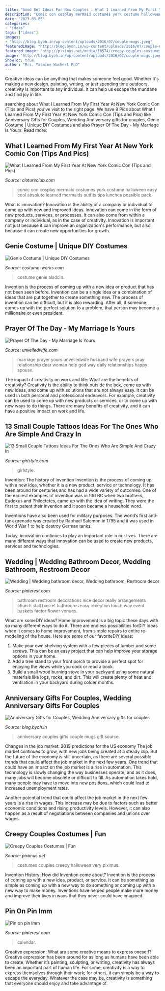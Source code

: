 ```yaml
---
title: "Good Bet Ideas For New Couples : What I Learned From My First Year At New York Comic Con (tips And Pics)"
description: "Comic con cosplay mermaid costumes york costume halloween easy cool absolute learned mermaids outfits tips lunches possible pack"
date: "2023-03-05"
categories:
- "ideas"
tags: ["ideas"]
images:
- "http://blog.byoh.in/wp-content/uploads/2016/07/couple-mugs.jpeg"
featuredImage: "http://blog.byoh.in/wp-content/uploads/2016/07/couple-mugs.jpeg"
featured_image: "http://piximus.net/media/16574/creepy-couples-costumes-5.jpg"
image: "http://blog.byoh.in/wp-content/uploads/2016/07/couple-mugs.jpeg"
ShowToc: true
author: "Mrs. Yasmine Wuckert PhD"
---
```



Creative ideas can be anything that makes someone feel good. Whether it's making a new design, painting, writing, or just spending time outdoors, creativity is important to any individual. It can help us escape the mundane and find joy in life.

	

		
searching about What I Learned From My First Year At New York Comic Con (Tips and Pics) you've visit to the right page. We have 8 Pics about What I Learned From My First Year At New York Comic Con (Tips and Pics) like Anniversary Gifts for Couples, Wedding Anniversary gifts for couples, Genie Costume | Unique DIY Costumes and also Prayer Of The Day - My Marriage Is Yours. Read more:
		
    
## What I Learned From My First Year At New York Comic Con (Tips And Pics)

<img loading=lazy src="http://www.clotureclub.com/wp-content/uploads/2014/10/1937cu6olk7z6jpg.jpg" onerror="this.onerror=null;this.src='https://tse1.mm.bing.net/th?id=OIP.QcCNWwMU5X1PnntOX83lMgHaJ4&amp;pid=15.1';" alt="What I Learned From My First Year At New York Comic Con (Tips and Pics)">

_Source: clotureclub.com_

>comic con cosplay mermaid costumes york costume halloween easy cool absolute learned mermaids outfits tips lunches possible pack. 

	

What is innovation?
Innovation is the ability of a company or individual to come up with new and improved ideas. Innovation can come in the form of new products, services, or processes. It can also come from within a company or individual, as in the case of creativity. Innovation is important not just because it can improve an organization's performance, but also because it can create new opportunities for growth.

    
## Genie Costume | Unique DIY Costumes

<img loading=lazy src="https://photos.costume-works.com/full/genie11.jpg" onerror="this.onerror=null;this.src='https://tse2.mm.bing.net/th?id=OIP.edv-RsKekVqdVmQ-KYomFAHaLH&amp;pid=15.1';" alt="Genie Costume | Unique DIY Costumes">

_Source: costume-works.com_

>costume genie aladdin. 

	

Invention is the process of coming up with a new idea or product that has not been seen before. Invention can be a single idea or a combination of ideas that are put together to create something new. The process of invention can be difficult, but it is also rewarding. After all, if someone comes up with the perfect solution to a problem, that person may become a millionaire or even president.

    
## Prayer Of The Day - My Marriage Is Yours

<img loading=lazy src="https://unveiledwife.com/wp-content/uploads/2013/10/marriage.jpg" onerror="this.onerror=null;this.src='https://tse3.mm.bing.net/th?id=OIP.3ZNzkU8u1JJpk6Y6mVBg2gHaOR&amp;pid=15.1';" alt="Prayer Of The Day - My Marriage Is Yours">

_Source: unveiledwife.com_

>marriage prayer yours unveiledwife husband wife prayers pray relationship dear woman help god way daily relationships happy spouse. 

	

The impact of creativity on work and life: What are the benefits of creativity?
Creativity is the ability to think outside the box, come up with new ideas, and come up with solutions that are not always easy. It can be used in both personal and professional endeavors. For example, creativity can be used to come up with new products or services, or to come up with new ways to do things. There are many benefits of creativity, and it can have a positive impact on work and life.

    
## 13 Small Couple Tattoos Ideas For The Ones Who Are Simple And Crazy In

<img loading=lazy src="https://images-sg.girlstyle.com/wp-content/uploads/2019/05/de6577538c4fe24e94811025c2126d39.jpg" onerror="this.onerror=null;this.src='https://tse2.mm.bing.net/th?id=OIP.G958cQ9pEcLlVxh3yHJvWgHaKB&amp;pid=15.1';" alt="13 Small Couple Tattoos Ideas For The Ones Who Are Simple And Crazy In">

_Source: girlstyle.com_

>girlstyle. 

	

Invention: The history of invention
Invention is the process of coming up with a new idea, whether it is a new product, service or technology. It has been around for centuries and has had a wide variety of outcomes. 
One of the earliest examples of invention was in 100 BC when two brothers, Eudoxus and Philoctetes, came up with the idea of writing. They were the first to patent their invention and it soon became a household word. 

Inventions have also been used for military purposes. The world’s first anti-tank grenade was created by Raphael Salomon in 1795 and it was used in World War 1 to help destroy German tanks. 

Today, innovation continues to play an important role in our lives. There are many different ways that innovation can be used to create new products, services and technologies.

    
## Wedding | Wedding Bathroom Decor, Wedding Bathroom, Restroom Decor

<img loading=lazy src="https://i.pinimg.com/736x/de/39/9a/de399a95a5acc71d87d0a038536db8fb--wedding-bathroom-decorations-bathroom-basket-wedding.jpg" onerror="this.onerror=null;this.src='https://tse1.mm.bing.net/th?id=OIP.qiXBJnALdvGgJFLsbSSJTQHaLI&amp;pid=15.1';" alt="Wedding | Wedding bathroom decor, Wedding bathroom, Restroom decor">

_Source: pinterest.com_

>bathroom restroom decorations nice decor really arrangements church stall basket bathrooms easy reception touch way event baskets factor flower venues. 

	

What are someDIY ideas?
Home improvement is a big topic these days with so many different ways to do it. There are endless possibilities forDIY ideas when it comes to home improvement, from simple repairs to entire re-modeling of the house. Here are some of our favoriteDIY ideas:
1. Make your own shelving system with a few pieces of lumber and some screws. This can be an easy project that can help improve your storage options in your home.
2. Add a tree stand to your front porch to provide a perfect spot for enjoying the views while you cook or read a book.
3. Build a small wood burning stove in your backyard using some natural materials like logs, rocks, and dirt. This will create plenty of heat and ventilation in your backyard during colder months. 

    
## Anniversary Gifts For Couples, Wedding Anniversary Gifts For Couples

<img loading=lazy src="http://blog.byoh.in/wp-content/uploads/2016/07/couple-mugs.jpeg" onerror="this.onerror=null;this.src='https://tse2.mm.bing.net/th?id=OIP.OKD-dOI6_8_j4Zev4mhK9wHaE8&amp;pid=15.1';" alt="Anniversary Gifts for Couples, Wedding Anniversary gifts for couples">

_Source: blog.byoh.in_

>anniversary couples gifts couple mugs gift source. 

	

Changes in the job market: 2019 predictions for the US economy
The job market continues to grow, with new jobs being created at a steady clip. But the future of the economy is still uncertain, as there are several possible trends that could affect the job market in the next few years. 
One trend that could have an impact on the job market is a rise in automation. This technology is slowly changing the way businesses operate, and as it does, many jobs will become obsolete or difficult to fill. As automation takes hold, many people may have to move into new positions, which could lead to increased unemployment rates. 

Another potential trend that could affect the job market in the next few years is a rise in wages. This increase may be due to factors such as better economic conditions and rising productivity levels. However, it can also happen as a result of negotiations between companies and unions over wages.

    
## Creepy Couples Costumes | Fun

<img loading=lazy src="http://piximus.net/media/16574/creepy-couples-costumes-5.jpg" onerror="this.onerror=null;this.src='https://tse1.mm.bing.net/th?id=OIP.JhbqD4HluizaTPwSPowzGQHaKP&amp;pid=15.1';" alt="Creepy Couples Costumes | Fun">

_Source: piximus.net_

>costumes couples creepy halloween very piximus. 

	

Invention History: How did Invention come about?
Invention is the process of coming up with a new idea, product, or service. It can be something as simple as coming up with a new way to do something or coming up with a new way to make money. Inventions have helped people make more money and improve their lives in ways that they never could have imagined.

    
## Pin On Pin Imm

<img loading=lazy src="https://i.pinimg.com/originals/ac/92/aa/ac92aac3b1dfffc6cd6ec82bf74f8aeb.jpg" onerror="this.onerror=null;this.src='https://tse1.mm.bing.net/th?id=OIP.FGsYw_s5j62PHHskSAh9egHaKc&amp;pid=15.1';" alt="Pin on pin imm">

_Source: pinterest.com_

>calendar. 

	

Creative expression: What are some creative means to express oneself?
Creative expression has been around for as long as humans have been able to create. Whether it’s painting, sculpting, or writing, creativity has always been an important part of human life. For some, creativity is a way to express themselves through their work; for others, it can simply be a way to escape the everyday. Whatever the case may be, creativity is something that everyone should enjoy and take advantage of.

